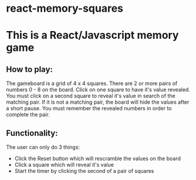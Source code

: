 # react-memory-squares

# This is a React/Javascript memory game

## How to play:
The gameboard is a grid of 4 x 4 squares.
There are 2 or more pairs of numbers 0 - 8 on the board.
Click on one square to have it's value revealed.
You must click on a second square to reveal it's value in search of the matching pair.
If it is not a matching pair, the board will hide the values after a short pause.
You must remember the revealed numbers in order to complete the pair.


## Functionality:
The user can only do 3 things:

* Click the Reset button which will rescramble the values on the board
* Click a square which will reveal it's value
* Start the timer by clicking the second of a pair of squares
